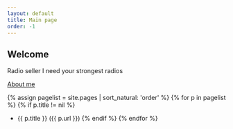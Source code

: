 ```yaml
---
layout: default
title: Main page
order: -1
---
```

## Welcome

Radio seller I need your strongest radios

[About me](./about-me.html)

{% assign pagelist = site.pages | sort_natural: 'order' %}
{% for p in pagelist %}
  {% if p.title != nil %}
  - {{ p.title }} ({{ p.url }})
  {% endif %}
{% endfor %}
